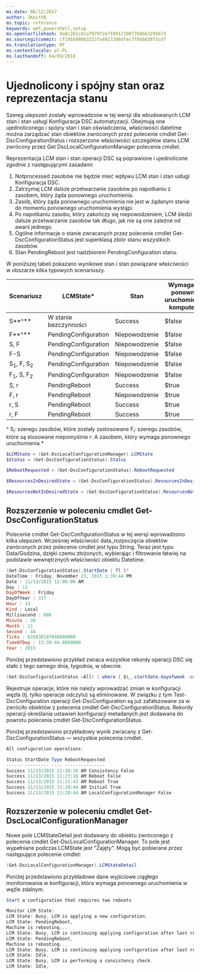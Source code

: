 ```yaml
---
ms.date: 06/12/2017
author: JKeithB
ms.topic: reference
keywords: wmf,powershell,setup
ms.openlocfilehash: 9a8c261c01a7970f2e7f89172007768b63295673
ms.sourcegitcommit: cf195b090b3223fa4917206dfec7f0b603873cdf
ms.translationtype: MT
ms.contentlocale: pl-PL
ms.lasthandoff: 04/09/2018
---
```

# <a name="unified-and-consistent-state-and-status-representation"></a>Ujednolicony i spójny stan oraz reprezentacja stanu

Szereg ulepszeń zostały wprowadzone w tej wersji dla wbudowanych LCM stan i stan usługi Konfiguracja DSC automatyzacji. Obejmują one ujednoliconego i spójny stan i stan oświadczenia, właściwości datetime można zarządzać stan obiektów zwróconych przez polecenie cmdlet Get-DscConfigurationStatus i rozszerzone właściwości szczegółów stanu LCM zwrócony przez Get DscLocalConfigurationManager polecenia cmdlet.

Reprezentacja LCM stan i stan operacji DSC są poprawione i ujednolicone zgodnie z następującymi zasadami:
1.  Notprocessed zasobów nie będzie mieć wpływu LCM stan i stan usługi Konfiguracja DSC.
2.  Zatrzymaj LCM dalsze przetwarzanie zasobów po napotkaniu z zasobem, który żąda ponownego uruchomienia.
3.  Zasób, który żąda ponownego uruchomienia nie jest w żądanym stanie do momentu ponownego uruchomienia wystąpi.
4.  Po napotkaniu zasobu, który zakończy się niepowodzeniem, LCM śledzi dalsze przetwarzanie zasobów tak długo, jak nie są one zależne od awarii jednego.
5.  Ogólne informacje o stanie zwracanych przez polecenie cmdlet Get-DscConfigurationStatus jest superklasą zbiór stanu wszystkich zasobów.
6.  Stan PendingReboot jest nadzbiorem PendingConfiguration stanu.

W poniższej tabeli pokazano wynikowe stan i stan powiązane właściwości w obszarze kilka typowych scenariuszy.

| **Scenariusz**                    | **LCMState\***       | **Stan** | **Wymagane ponowne uruchomienie komputera**  | **ResourcesInDesiredState**  | **ResourcesNotInDesiredState** |
|---------------------------------|----------------------|------------|---------------|------------------------------|--------------------------------|
| S**^**                          | W stanie bezczynności                 | Success    | $false        | S                            | $null                          |
| F**^**                          | PendingConfiguration | Niepowodzenie    | $false        | $null                        | F                              |
| S, F                             | PendingConfiguration | Niepowodzenie    | $false        | S                            | F                              |
| F-S                             | PendingConfiguration | Niepowodzenie    | $false        | S                            | F                              |
| S<sub>1</sub>, F, S<sub>2</sub> | PendingConfiguration | Niepowodzenie    | $false        | S<sub>1</sub>, S<sub>2</sub> | F                              |
| F<sub>1</sub>, S, F<sub>2</sub> | PendingConfiguration | Niepowodzenie    | $false        | S                            | F<sub>1</sub>, F<sub>2</sub>   |
| S, r                            | PendingReboot        | Success    | $true         | S                            | r                              |
| F, r                            | PendingReboot        | Niepowodzenie    | $true         | $null                        | F, r                           |
| r, S                            | PendingReboot        | Success    | $true         | $null                        | r                              |
| r, F                            | PendingReboot        | Success    | $true         | $null                        | r                              |

^ S<sub>i</sub>: szeregu zasobów, które zostały zastosowane F<sub>i</sub>: szeregu zasobów, które są stosowane niepomyślnie r: A zasobem, który wymaga ponownego uruchomienia \*

```powershell
$LCMState = (Get-DscLocalConfigurationManager).LCMState
$Status = (Get-DscConfigurationStatus).Status

$RebootRequested = (Get-DscConfigurationStatus).RebootRequested

$ResourcesInDesiredState = (Get-DscConfigurationStatus).ResourcesInDesiredState

$ResourcesNotInDesiredState = (Get-DscConfigurationStatus).ResourcesNotInDesiredState
```
## <a name="enhancement-in-get-dscconfigurationstatus-cmdlet"></a>Rozszerzenie w poleceniu cmdlet Get-DscConfigurationStatus

Polecenie cmdlet Get-DscConfigurationStatus w tej wersji wprowadzono kilka ulepszeń. Wcześniej właściwość data_rozpoczęcia obiektów zwróconych przez polecenie cmdlet jest typu String. Teraz jest typu Data/Godzina, dzięki czemu złożonych, wybierając i filtrowanie łatwiej na podstawie wewnętrznych właściwości obiektu Datetime.
```powershell
(Get-DscConfigurationStatus).StartDate | fl \*
DateTime : Friday, November 13, 2015 1:39:44 PM
Date : 11/13/2015 12:00:00 AM
Day : 13
DayOfWeek : Friday
DayOfYear : 317
Hour : 13
Kind : Local
Millisecond : 886
Minute : 39
Month : 11
Second : 44
Ticks : 635830187848860000
TimeOfDay : 13:39:44.8860000
Year : 2015
```

Poniżej przedstawiono przykład zwraca wszystkie rekordy operacji DSC się stało z tego samego dnia, tygodnia, w obecnie.
```powershell
(Get-DscConfigurationStatus –All) | where { $\_.startdate.dayofweek -eq (Get-Date).DayOfWeek }
```

Rejestruje operacje, które nie należy wprowadzać zmian w konfiguracji węzła (tj. tylko operacje odczytu) są eliminowane. W związku z tym Test-DscConfiguration operacji Get-DscConfiguration są już zafałszowane za w zwróciło obiektów z polecenia cmdlet Get-DscConfigurationStatus.
Rekordy operacji określania ustawień konfiguracji metadanych jest dodawana do powrotu polecenia cmdlet Get-DscConfigurationStatus.

Poniżej przedstawiono przykładowy wynik zwracany z Get-DscConfigurationStatus — wszystkie polecenia cmdlet.
```powershell
All configuration operations:

Status StartDate Type RebootRequested
------ --------- ---- ---------------
Success 11/13/2015 11:38:16 AM Consistency False
Success 11/13/2015 11:23:16 AM Reboot False
Success 11/13/2015 11:21:43 AM Reboot True
Success 11/13/2015 11:20:44 AM Initial True
Success 11/13/2015 11:20:44 AM LocalConfigurationManager False
```

## <a name="enhancement-in-get-dsclocalconfigurationmanager-cmdlet"></a>Rozszerzenie w poleceniu cmdlet Get-DscLocalConfigurationManager
Nowe pole LCMStateDetail jest dodawany do obiektu zwróconego z polecenia cmdlet Get-DscLocalConfigurationManager. To pole jest wypełniane podczas LCMState jest "Zajęty". Mogą być pobierane przez następujące polecenie cmdlet:
```powershell
(Get-DscLocalConfigurationManager).LCMStateDetail
```

Poniżej przedstawiono przykładowe dane wyjściowe ciągłego monitorowania w konfiguracji, która wymaga ponownego uruchomienia w węźle zdalnym.
```powershell
Start a configuration that requires two reboots

Monitor LCM State:
LCM State: Busy, LCM is applying a new configuration.
LCM State: PendingReboot,
Machine is rebooting...
LCM State: Busy, LCM is continuing applying configuration after last reboot.
LCM State: PendingReboot,
Machine is rebooting...
LCM State: Busy, LCM is continuing applying configuration after last reboot.
LCM State: Idle,
LCM State: Busy, LCM is performing a consistency check.
LCM State: Idle,
```